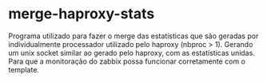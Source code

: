 # merge-haproxy-stats

Programa utilizado para fazer o merge das estatísticas que são geradas por individualmente processador utilizado pelo haproxy (nbproc > 1). 
Gerando um unix socket similar ao gerado pelo haproxy, com as estatísticas unidas. Para que a monitoração do zabbix possa funcionar corretamente com o template.

